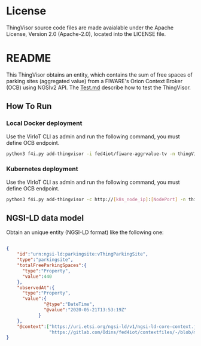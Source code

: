# License

ThingVisor source code files are made avaialable under the Apache License, Version 2.0 (Apache-2.0), located into the LICENSE file.

# README

This ThingVisor obtains an entity, which contains the sum of free spaces of parking sites (aggregated value) from a FIWARE's Orion Context Broker (OCB) using NGSIv2 API.
The [Test.md](./Test.md) describe how to test the ThingVisor.

## How To Run

### Local Docker deployment

Use the VirIoT CLI as admin and run the following command, you must define OCB endpoint.

```bash  
python3 f4i.py add-thingvisor -i fed4iot/fiware-aggrvalue-tv -n thingVisorID_AggrValue -d "thingVisorID_AggrValue" -p "{'ocb_ip':'<OCB_Public_IP>', 'ocb_port':'<OCB_Port>'}"
```

### Kubernetes deployment

Use the VirIoT CLI as admin and run the following command, you must define OCB endpoint.

```bash  
python3 f4i.py add-thingvisor -c http://[k8s_node_ip]:[NodePort] -n thingVisorID_AggrValue -d "thingVisorID_AggrValue" -p "{'ocb_ip':'<OCB_Public_IP>', 'ocb_port':'<OCB_Port>'}" -y "yaml/thingVisor-murcia-aggrvalue.yaml"
```

## NGSI-LD data model

Obtain an unique entity (NGSI-LD format) like the following one:

```json

{
    "id":"urn:ngsi-ld:parkingsite:vThingParkingSite",
    "type":"parkingsite",
    "totalFreeParkingSpaces":{
      "type":"Property",
      "value":440
    },
    "observedAt":{
      "type":"Property",
      "value":{
              "@type":"DateTime",
              "@value":"2020-05-21T13:53:19Z"
            }
    },
    "@context":["https://uri.etsi.org/ngsi-ld/v1/ngsi-ld-core-context.jsonld",
                "https://gitlab.com/Odins/fed4iot/contextfiles/-/blob/master/parkingsite-context.jsonld"]
}
```
